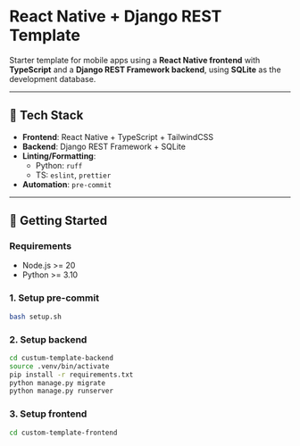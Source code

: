 # React Native + Django REST Template

Starter template for mobile apps using a **React Native frontend** with **TypeScript** and a **Django REST Framework backend**, using **SQLite** as the development database.

---

## 🧱 Tech Stack

- **Frontend**: React Native + TypeScript + TailwindCSS
- **Backend**: Django REST Framework + SQLite
- **Linting/Formatting**:
  - Python: `ruff`
  - TS: `eslint`, `prettier`
- **Automation**: `pre-commit`

---

## 🚀 Getting Started

### Requirements

- Node.js >= 20
- Python >= 3.10

### 1. Setup pre-commit

```bash
bash setup.sh
```

### 2. Setup backend

```bash
cd custum-template-backend
source .venv/bin/activate
pip install -r requirements.txt
python manage.py migrate
python manage.py runserver

```

### 3. Setup frontend

```bash
cd custom-template-frontend
```
